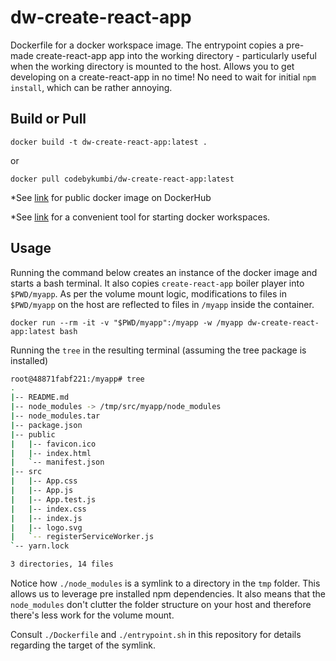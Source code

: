 # dw-create-react-app

Dockerfile for a docker workspace image. The entrypoint copies a pre-made create-react-app app into the working directory - particularly useful when the working directory is mounted to the host. Allows you to get developing on a create-react-app in no time! No need to wait for initial `npm install`, which can be rather annoying.

## Build or Pull

```
docker build -t dw-create-react-app:latest .
```

or 

```
docker pull codebykumbi/dw-create-react-app:latest
```

*See [link](https://hub.docker.com/r/codebykumbi/create-react-app/) for public docker image on DockerHub

*See [link](https://github.com/codebykumbi/workspace) for a convenient tool for starting docker workspaces.

## Usage

Running the command below creates an instance of the docker image and starts a bash terminal. It also copies `create-react-app` boiler player into `$PWD/myapp`. As per the volume mount logic, modifications to files in `$PWD/myapp` on the host are reflected to files in `/myapp` inside the container.

```
docker run --rm -it -v "$PWD/myapp":/myapp -w /myapp dw-create-react-app:latest bash
```

Running the `tree` in the resulting terminal (assuming the tree package is installed)

```bash
root@48871fabf221:/myapp# tree
.
|-- README.md
|-- node_modules -> /tmp/src/myapp/node_modules
|-- node_modules.tar
|-- package.json
|-- public
|   |-- favicon.ico
|   |-- index.html
|   `-- manifest.json
|-- src
|   |-- App.css
|   |-- App.js
|   |-- App.test.js
|   |-- index.css
|   |-- index.js
|   |-- logo.svg
|   `-- registerServiceWorker.js
`-- yarn.lock

3 directories, 14 files

```

Notice how `./node_modules` is a symlink to a directory in the `tmp` folder. This allows us to leverage pre installed npm dependencies. It also means that the `node_modules` don't clutter the folder structure on your host and therefore there's less work for the volume mount.

Consult `./Dockerfile` and `./entrypoint.sh` in this repository for details regarding the
 target of the symlink.
